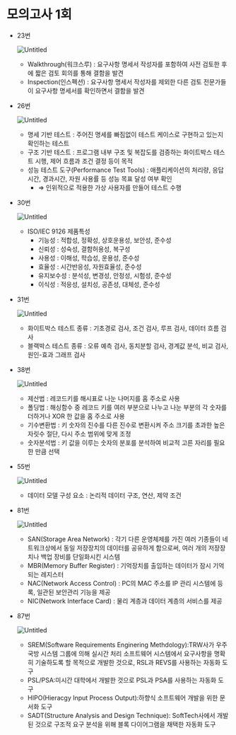 # 모의고사 1회

- 23번
    
    ![Untitled](%E1%84%86%E1%85%A9%E1%84%8B%E1%85%B4%E1%84%80%E1%85%A9%E1%84%89%E1%85%A1%201%E1%84%92%E1%85%AC%200e0f2daf957b40678c27817872f0fa80/Untitled.png)
    
    - Walkthrough(워크스루) : 요구사항 명세서 작성자를 포함하여 사전 검토한 후에 짧은 검토 회의를 통해 결함을 발견
    - Inspection(인스펙션) : 요구사항 명세서 작성자를 제외한 다른 검토 전문가들이 요구사항 명세서를 확인하면서 결함을 발견
- 26번
    
    ![Untitled](%E1%84%86%E1%85%A9%E1%84%8B%E1%85%B4%E1%84%80%E1%85%A9%E1%84%89%E1%85%A1%201%E1%84%92%E1%85%AC%200e0f2daf957b40678c27817872f0fa80/Untitled%201.png)
    
    - 명세 기반 테스트 : 주어진 명세를 빠짐없이 테스트 케이스로 구현하고 있는지 확인하는 테스트
    - 구조 기반 테스트 : 프로그램 내부 구조 및 복잡도를 검증하는 화이트박스 테스트 시행, 제어 흐름과 조건 결정 등이 목적
    - 성능 테스트 도구(Performance Test Tools) : 애플리케이션의 처리량, 응답시간, 경과시간, 자원 사용률 등 성능 목표 달성 여부 확인
        - ⇒ 인위적으로 적용한 가상 사용자를 만들어 테스트 수행
- 30번
    
    ![Untitled](%E1%84%86%E1%85%A9%E1%84%8B%E1%85%B4%E1%84%80%E1%85%A9%E1%84%89%E1%85%A1%201%E1%84%92%E1%85%AC%200e0f2daf957b40678c27817872f0fa80/Untitled%202.png)
    
    - ISO/IEC 9126 제품특성
        - 기능성 : 적합성, 정확성, 상호운용성, 보안성, 준수성
        - 신뢰성 : 성숙성, 결함허용성, 복구성
        - 사용성 : 이해성, 학습성, 운용성, 준수성
        - 효율성 : 시간반응성, 자원효율성, 준수성
        - 유지보수성 : 분석성, 변경성, 안정성, 시험성, 준수성
        - 이식성 : 적응성, 설치성, 공존성, 대체성, 준수성
- 31번
    
    ![Untitled](%E1%84%86%E1%85%A9%E1%84%8B%E1%85%B4%E1%84%80%E1%85%A9%E1%84%89%E1%85%A1%201%E1%84%92%E1%85%AC%200e0f2daf957b40678c27817872f0fa80/Untitled%203.png)
    
    - 화이트박스 테스트 종류 : 기초경로 검사, 조건 검사, 루프 검사, 데이터 흐름 검사
    - 블랙박스 테스트 종류 : 오류 예측 검사, 동치분할 검사, 경계값 분석, 비교 검사, 원인-효과 그래프 검사
- 38번
    
    ![Untitled](%E1%84%86%E1%85%A9%E1%84%8B%E1%85%B4%E1%84%80%E1%85%A9%E1%84%89%E1%85%A1%201%E1%84%92%E1%85%AC%200e0f2daf957b40678c27817872f0fa80/Untitled%204.png)
    
    - 제산법 : 레코드키를 해시표로 나눈 나머지를 홈 주소로 사용
    - 폴딩법 : 해싱함수 중 레코드 키를 여러 부분으로 나누고 나눈 부분의 각 숫자를 더하거나 XOR 한 값을 홈 주소로 사용
    - 기수변환법 : 키 숫자의 진수를 다른 진수로 변환시켜 주소 크기를 초과한 높은 자릿수 절단, 다시 주소 범위에 맞게 조정
    - 숫자분석법 : 키 값을 이루는 숫자의 분포를 분석하여 비교적 고른 자리를 필요한 만큼 선택
- 55번
    
    ![Untitled](%E1%84%86%E1%85%A9%E1%84%8B%E1%85%B4%E1%84%80%E1%85%A9%E1%84%89%E1%85%A1%201%E1%84%92%E1%85%AC%200e0f2daf957b40678c27817872f0fa80/Untitled%205.png)
    
    - 데이터 모델 구성 요소 : 논리적 데이터 구조, 연산, 제약 조건
- 81번
    
    ![Untitled](%E1%84%86%E1%85%A9%E1%84%8B%E1%85%B4%E1%84%80%E1%85%A9%E1%84%89%E1%85%A1%201%E1%84%92%E1%85%AC%200e0f2daf957b40678c27817872f0fa80/Untitled%206.png)
    
    - SAN(Storage Area Network) : 각기 다른 운영체제를 가진 여러 기종들이 네트워크상에서 동일 저장장치의 데이터를 공유하게 함으로써, 여러 개의 저장장치나 백업 장비를 단일화시킨 시스템
    - MBR(Memory Buffer Register) : 기억장치를 출입하는 데이터가 잠시 기억되는 레지스터
    - NAC(Network Access Control) : PC의 MAC 주소를 IP 관리 시스템에 등록, 일관된 보안관리 기능을 제공
    - NIC(Network Interface Card) : 물리 계층과 데이터 계층의 서비스를 제공
- 87번
    
    ![Untitled](%E1%84%86%E1%85%A9%E1%84%8B%E1%85%B4%E1%84%80%E1%85%A9%E1%84%89%E1%85%A1%201%E1%84%92%E1%85%AC%200e0f2daf957b40678c27817872f0fa80/Untitled%207.png)
    
    - SREM(Software Requirements Enginering Methdology):TRW사가 우주 국방 시스템 그룹에 의해 실시간 처리 소프트웨어 시스템에서 요구사항을 명확히 기술하도록 할 목적으로 개발한 것으로, RSL과 REVS를 사용하는 자동화 도구
    - PSL/PSA:미시간 대학에서 개발한 것으로 PSL과 PSA를 사용하는 자동화 도구
    - HIPO(Hieracgy Input Process Output):하향식 소프트웨어 개발을 위한 문서화 도구
    - SADT(Structure Analysis and Design Technique): SoftTech사에서 개발된 것으로 구조적 요구 분석을 위해 블록 다이어그램을 채택한 자동화 도구
